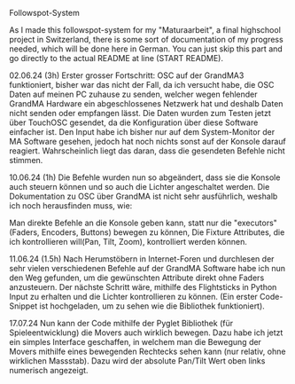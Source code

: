 Followspot-System

As I made this followspot-system for my "Maturaarbeit", a final highschool project in Switzerland, there is some sort of documentation of my progress needed, which will be done here in German. You can just skip this part and go directly to the actual README at line (START README).

02.06.24 (3h) Erster grosser Fortschritt: OSC auf der GrandMA3 funktioniert, bisher war das nicht der Fall, da ich versucht habe, die OSC Daten auf meinen PC zuhause zu senden, welcher wegen fehlender GrandMA Hardware ein abgeschlossenes Netzwerk hat und deshalb Daten nicht senden oder empfangen lässt. Die Daten wurden zum Testen jetzt über TouchOSC gesendet, da die Konfiguration über diese Software einfacher ist. Den Input habe ich bisher nur auf dem System-Monitor der MA Software gesehen, jedoch hat noch nichts sonst auf der Konsole darauf reagiert. Wahrscheinlich liegt das daran, dass die gesendeten Befehle nicht stimmen.

10.06.24 (1h) Die Befehle wurden nun so abgeändert, dass sie die Konsole auch steuern können und so auch die Lichter angeschaltet werden. Die Dokumentation zu OSC über GrandMA ist nicht sehr ausführlich, weshalb ich noch herausfinden muss, wie:

Man direkte Befehle an die Konsole geben kann, statt nur die "executors" (Faders, Encoders, Buttons) bewegen zu können,
Die Fixture Attributes, die ich kontrollieren will(Pan, Tilt, Zoom), kontrolliert werden können.

11.06.24 (1.5h) Nach Herumstöbern in Internet-Foren und durchlesen der sehr vielen verschiedenen Befehle auf der GrandMA Software habe ich nun den Weg gefunden, um die gewünschten Attribute direkt ohne Faders anzusteuern. Der nächste Schritt wäre, mithilfe des Flightsticks in Python Input zu erhalten und die Lichter kontrollieren zu können. (Ein erster Code-Snippet ist hochgeladen, um zu sehen wie die Bibliothek funktioniert).


17.07.24 Nun kann der Code mithilfe der Pyglet Bibliothek (für Spieleentwicklung) die Movers auch wirklich bewegen. Dazu habe ich jetzt ein simples Interface geschaffen, in welchem man die Bewegung der Movers mithilfe eines bewegenden Rechtecks sehen kann (nur relativ, ohne wirklichen Massstab). Dazu wird der absolute Pan/Tilt Wert oben links numerisch angezeigt.

